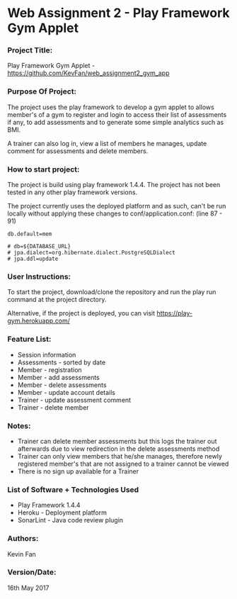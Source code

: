 # Web Assignment 2 - Play Framework Gym Applet

### Project Title:
Play Framework Gym Applet - https://github.com/KevFan/web_assignment2_gym_app

### Purpose Of Project:
The project uses the play framework to develop a gym applet to allows member's of a gym to register and login to access their list of assessments if any, to add assessments and to generate some simple analytics such as BMI.

A trainer can also log in, view a list of members he manages, update comment for assessments and delete members.

### How to start project:
The project is build using play framework 1.4.4. The project has not been tested in any other play framework versions.

The project currently uses the deployed platform and as such, can't be run locally without applying these changes to conf/application.conf: (line 87 - 91)

```
db.default=mem

# db=${DATABASE_URL}
# jpa.dialect=org.hibernate.dialect.PostgreSQLDialect
# jpa.ddl=update
```

### User Instructions:
To start the project, download/clone the repository and run the play run command at the project directory.

Alternative, if the project is deployed, you can visit https://play-gym.herokuapp.com/ 

### Feature List:
+ Session information
+ Assessments - sorted by date
+ Member - registration
+ Member - add assessments
+ Member - delete assessments
+ Member - update account details
+ Trainer - update assessment comment
+ Trainer - delete member

### Notes: 
+ Trainer can delete member assessments but this logs the trainer out afterwards due to view redirection in the delete assessments method
+ Trainer can only view members that he/she manages, therefore newly registered member's that are not assigned to a trainer cannot be viewed
+ There is no sign up available for a Trainer

### List of Software + Technologies Used
+ Play Framework 1.4.4
+ Heroku - Deployment platform
+ SonarLint - Java code review plugin


### Authors:
Kevin Fan


### Version/Date:
16th May 2017

